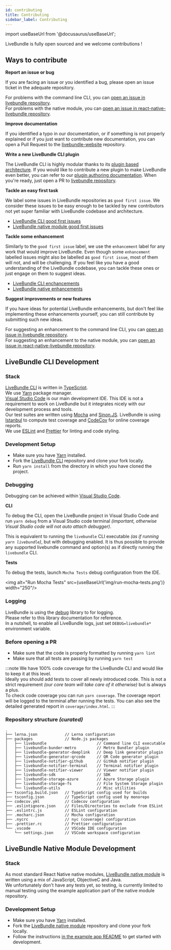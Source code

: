 ```yaml
---
id: contributing
title: Contributing
sidebar_label: Contributing
---
```


import useBaseUrl from '@docusaurus/useBaseUrl';

LiveBundle is fully open sourced and we welcome contributions !

## Ways to contribute

**Report an issue or bug**

If you are facing an issue or you identified a bug, please open an issue ticket in the adequate repository.

For problems with the command line CLI, you can [open an issue in livebundle repository][1].<br/>
For problems with the native module, you can [open an issue in react-native-livebundle repository][2].

**Improve documentation**

If you identified a typo in our documentation, or if something is not properly explained or if you just want to contribute new documentation, you can open a Pull Request to the [livebundle-website][3] repository.

**Write a new LiveBundle CLI plugin**

The LiveBundle CLI is highly modular thanks to its [plugin based architecture](./architecture). If you would like to contribute a new plugin to make LiveBundle even better, you can refer to our [plugin authoring documentation](./plugin-authoring.md). When you're ready, just open a PR to [livebundle repository][4].

**Tackle an easy first task**

We label some issues in LiveBundle repositories as `good first issue`. We consider these issues to be easy enough to be tackled by new contributors not yet super familiar with LiveBundle codebase and architecture.

- [LiveBundle CLI good first issues][5]
- [LiveBundle native module good first issues][6]

**Tackle some enhancement**

Similarly to the `good first issue` label, we use the `enhancement` label for any work that would improve LiveBundle. Even though some `enhancement` labelled issues might also be labelled as `good first issue`, most of them will not, and will be challenging. If you feel like you have a good understanding of the LiveBundle codebase, you can tackle these ones or just engage on them to suggest ideas.

- [LiveBundle CLI enchancements][7]
- [LiveBundle native enhancements][8]

**Suggest improvements or new features**

If you have ideas for potential LiveBundle enhancements, but don't feel like implementing these enhancements yourself, you can still contribute by submitting such new ideas.

For suggesting an enhancement to the command line CLI, you can [open an issue in livebundle repository][1].<br/>
For suggesting an enhancement to the native module, you can [open an issue in react-native-livebundle repository][2].

## LiveBundle CLI Development

### Stack

[LiveBundle CLI][4] is written in [TypeScript][9].<br/>
We use [Yarn][9] package manager.<br/>
[Visual Studio Code][17] is our main development IDE. This IDE is not a requirement to work on LiveBundle but it integrates nicely with our development process and tools.<br/>
Our test suites are written using [Mocha][10] and [Sinon.JS][11].
LiveBundle is using [Istanbul][12] to compute test coverage and [CodeCov][13] for online coverage reports.<br/>
We use [ESLint][15] and [Prettier][16] for linting and code styling.

### Development Setup

- Make sure you have [Yarn][9] installed.
- Fork the [LiveBundle CLI][4] repository and clone your fork locally.
- Run `yarn install` from the directory in which you have cloned the project.

### Debugging

Debugging can be achieved within [Visual Studio Code][5].

**CLI**

To debug the CLI, open the LiveBundle project in Visual Studio Code and run `yarn debug` from a Visual Studio code terminal *(important, otherwise Visual Studio code will not auto attach debugger)*.

This is equivalent to running the `livebundle` CLI executable _(as if running `yarn livebundle`)_, but with debugging enabled.
It is thus possible to provide any supported livebundle command and option(s) as if directly running the `livebundle` CLI.

**Tests**

To debug the tests, launch `Mocha Tests` debug configuration from the IDE.

<img alt="Run Mocha Tests" src={useBaseUrl('img/run-mocha-tests.png')} width="250"/>

### Logging

LiveBundle is using the [debug][18] library to for logging.<br/>Please refer to this library documentation for reference.<br/>
In a nutshell, to enable all LiveBundle logs, just set `DEBUG=livebundle*` environment variable.

### Before opening a PR

- Make sure that the code is properly formatted by running `yarn lint`
- Make sure that all tests are passing by running `yarn test`

:::note
We have 100% code coverage for the LiveBundle CLI and would like to keep it at this level.<br/>
Ideally you should add tests to cover all newly introduced code. This is not a strict requirement _(our core team will take care of it otherwise)_ but is always a plus.<br/>To check code coverage you can run `yarn coverage`. The coverage report will be logged to the terminal after running the tests. You can also see the detailed generated report in `coverage/index.html`.
:::

### Repository structure _(curated)_

```
.
├── lerna.json            // Lerna configuration
├── packages              // Node.js packages
│   ├── livebundle                      // Command line CLI executable
│   ├── livebundle-bunder-metro         // Metro Bundler plugin
│   ├── livebundle-generator-deeplink   // Deep link generator plugin
│   ├── livebundle-generator-qrcode     // QR Code generator plugin
│   ├── livebundle-notifier-github      // GitHub notifier plugin
│   ├── livebundle-notifier-terminal    // Terminal notifier plugin
│   ├── livebundle-notifier-viewer      // Viewer notifier plugin
│   ├── livebundle-sdk                  // SDK
│   ├── livebundle-storage-azure        // Azure Storage plugin
│   ├── livebundle-storage-fs           // File System Storage plugin
│   └── livebundle-utils                // Misc utilities
├── tsconfig.build.json   // TypeScript config used for builds
├── tsconfig.json         // TypeScript config used by monorepo
├── codecov.yml           // Codecov configuration
├── .eslintignore.json    // Files/Directories to exclude from ESLint
├── .eslintrc.js          // ESLint configuration
├── .mocharc.json         // Mocha configuration
├── .nycrc                // nyc (coverage) configuration
├── .prettier.rc          // Prettier configuration
└── .vscode               // VSCode IDE configuration
    └── settings.json     // VSCode workspace configuration
```

## LiveBundle Native Module Development

### Stack

As most standard React Native native modules, [LiveBundle native module][19] is written using a mix of JavaScript, ObjectiveC and Java.<br/>
We unfortunately don't have any tests yet, so testing, is currently limited to manual testing using the example application part of the native module repository.

### Development Setup

- Make sure you have [Yarn][9] installed.
- Fork the [LiveBundle native module][19] repository and clone your fork locally.
- Follow the instructions [in the example app README][20] to get started with development.

[1]: https://github.com/electrode-io/livebundle/issues/new
[2]: https://github.com/electrode-io/react-native-livebundle/issues/new
[3]: https://github.com/electrode-io/livebundle-website
[4]: https://github.com/electrode-io/livebundle
[5]: https://github.com/electrode-io/livebundle/issues?q=is%3Aissue+is%3Aopen+label%3Agood-first-issue
[6]: https://github.com/electrode-io/react-native-livebundle/issues?q=is%3Aissue+is%3Aopen+label%3Agood-first-issue
[7]: https://github.com/electrode-io/livebundle/issues?q=is%3Aissue+is%3Aopen+label%3Aenhancement
[8]: https://github.com/electrode-io/react-native-livebundle/issues?q=is%3Aissue+is%3Aopen+label%3Agenhancement
[9]: https://yarnpkg.com/
[10]: https://mochajs.org/
[11]: https://sinonjs.org/
[12]: https://istanbul.js.org/
[13]: https://codecov.io/
[14]: https://yarnpkg.com/
[15]: https://eslint.org/
[16]: https://prettier.io/
[17]: https://code.visualstudio.com/
[18]: https://www.npmjs.com/package/debug
[19]: https://github.com/electrode-io/react-native-livebundle
[20]: https://github.com/electrode-io/react-native-livebundle/blob/master/example/README.md
